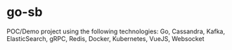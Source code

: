 # go-sb
POC/Demo project using the following technologies: Go, Cassandra, Kafka, ElasticSearch, gRPC, Redis, Docker, Kubernetes, VueJS, Websocket
